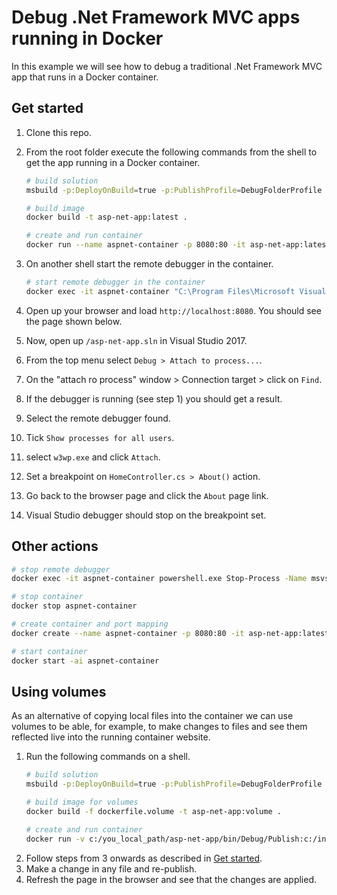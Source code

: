 Debug .Net Framework MVC apps running in Docker
===============================================
In this example we will see how to debug a traditional .Net
Framework MVC app that runs in a Docker container.

Get started
-----------
1. Clone this repo.
1. From the root folder execute the following commands from the shell to get the app running in a Docker container.
   ```bash
   # build solution
   msbuild -p:DeployOnBuild=true -p:PublishProfile=DebugFolderProfile

   # build image
   docker build -t asp-net-app:latest .

   # create and run container
   docker run --name aspnet-container -p 8080:80 -it asp-net-app:latest
   ```
1. On another shell start the remote debugger in the container.
   ```bash
   # start remote debugger in the container
   docker exec -it aspnet-container "C:\Program Files\Microsoft Visual Studio 15.0\Common7\IDE\Remote Debugger\x64\msvsmon.exe" /nostatus /silent /noauth /anyuser /nosecuritywarn
   ```

1. Open up your browser and load `http://localhost:8080`. You should
see the page shown below.
1. Now, open up `/asp-net-app.sln` in Visual Studio 2017.
1. From the top menu select `Debug > Attach to process...`.
1. On the "attach ro process" window > Connection target > click on `Find`.
1. If the debugger is running (see step 1) you should get a result.
1. Select the remote debugger found.
1. Tick `Show processes for all users`.
1. select `w3wp.exe` and click `Attach`.
1. Set a breakpoint on `HomeController.cs > About()` action.
1. Go back to the browser page and click the `About` page link.
1. Visual Studio debugger should stop on the breakpoint set.

Other actions
-------------
```bash
# stop remote debugger
docker exec -it aspnet-container powershell.exe Stop-Process -Name msvsmon

# stop container
docker stop aspnet-container

# create container and port mapping
docker create --name aspnet-container -p 8080:80 -it asp-net-app:latest

# start container
docker start -ai aspnet-container
```

Using volumes
-------------
As an alternative of copying local files into the container
we can use volumes to be able, for example, to make changes to files
and see them reflected live into the running container website.

1. Run the following commands on a shell.
   ```bash
   # build solution
   msbuild -p:DeployOnBuild=true -p:PublishProfile=DebugFolderProfile

   # build image for volumes
   docker build -f dockerfile.volume -t asp-net-app:volume .

   # create and run container
   docker run -v c:/you_local_path/asp-net-app/bin/Debug/Publish:c:/inetpub/wwwroot --name aspnet-volume-container -p 8080:80 -it asp-net-app:volume
   ```
1. Follow steps from 3 onwards as described in [Get started](#getstarted).
1. Make a change in any file and re-publish.
1. Refresh the page in the browser and see that the changes are applied.